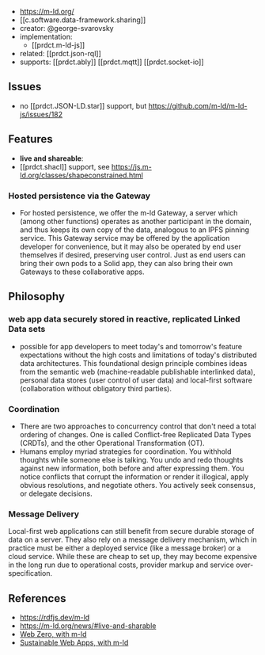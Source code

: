 
- https://m-ld.org/
- [[c.software.data-framework.sharing]]
- creator: @george-svarovsky
- implementation:
  - [[prdct.m-ld-js]]
- related: [[prdct.json-rql]]
- supports: [[prdct.ably]] [[prdct.mqtt]] [[prdct.socket-io]] 

## Issues

- no [[prdct.JSON-LD.star]] support, but https://github.com/m-ld/m-ld-js/issues/182

## Features

- **live and shareable**: 
- [[prdct.shacl]] support, see https://js.m-ld.org/classes/shapeconstrained.html

### Hosted persistence via the Gateway 

- For hosted persistence, we offer the m-ld Gateway, a server which (among other functions) operates as another participant in the domain, and thus keeps its own copy of the data, analogous to an IPFS pinning service. This Gateway service may be offered by the application developer for convenience, but it may also be operated by end user themselves if desired, preserving user control. Just as end users can bring their own pods to a Solid app, they can also bring their own Gateways to these collaborative apps.

## Philosophy

### web app data securely stored in reactive, replicated Linked Data sets

- possible for app developers to meet today's and tomorrow's feature expectations without the high costs and limitations of today's distributed data architectures. This foundational design principle combines ideas from the semantic web (machine-readable publishable interlinked data), personal data stores (user control of user data) and local-first software (collaboration without obligatory third parties).

### Coordination

- There are two approaches to concurrency control that don't need a total ordering of changes. One is called Conflict-free Replicated Data Types (CRDTs), and the other Operational Transformation (OT).
- Humans employ myriad strategies for coordination. You withhold thoughts while someone else is talking. You undo and redo thoughts against new information, both before and after expressing them. You notice conflicts that corrupt the information or render it illogical, apply obvious resolutions, and negotiate others. You actively seek consensus, or delegate decisions.

### Message Delivery

Local-first web applications can still benefit from secure durable storage of data on a server. They also rely on a message delivery mechanism, which in practice must be either a deployed service (like a message broker) or a cloud service. While these are cheap to set up, they may become expensive in the long run due to operational costs, provider markup and service over-specification.





## References

- https://rdfjs.dev/m-ld
- https://m-ld.org/news/#live-and-sharable
- [Web Zero, with m-ld](https://docs.google.com/document/d/1DrMr_PI6P81w1spiUDBTkOJGz0bPS2sZIXhCz51p7CE/edit)
- [Sustainable Web Apps, with m-ld](https://docs.google.com/document/d/17YnR6f8Xp69E09sO3BShSP5H6PXx3sDGNTVxNyvl56s/edit)